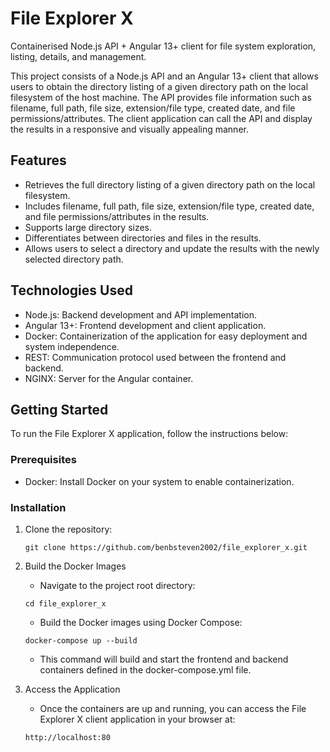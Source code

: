 # File Explorer X
Containerised Node.js API + Angular 13+ client for file system exploration, listing, details, and management.

This project consists of a Node.js API and an Angular 13+ client that allows users to obtain the directory listing of a given directory path on the local filesystem of the host machine. The API provides file information such as filename, full path, file size, extension/file type, created date, and file permissions/attributes. The client application can call the API and display the results in a responsive and visually appealing manner.

## Features

- Retrieves the full directory listing of a given directory path on the local filesystem.
- Includes filename, full path, file size, extension/file type, created date, and file permissions/attributes in the results.
- Supports large directory sizes.
- Differentiates between directories and files in the results.
- Allows users to select a directory and update the results with the newly selected directory path.

## Technologies Used

- Node.js: Backend development and API implementation.
- Angular 13+: Frontend development and client application.
- Docker: Containerization of the application for easy deployment and system independence.
- REST: Communication protocol used between the frontend and backend.
- NGINX: Server for the Angular container.

## Getting Started

To run the File Explorer X application, follow the instructions below:

### Prerequisites

- Docker: Install Docker on your system to enable containerization.

### Installation

1. Clone the repository:

    ```shell
    git clone https://github.com/benbsteven2002/file_explorer_x.git
    ```

2. Build the Docker Images
    
    - Navigate to the project root directory:
    ```shell
    cd file_explorer_x
    ```
    - Build the Docker images using Docker Compose:
    ```shell
    docker-compose up --build
    ```
    
    - This command will build and start the frontend and backend containers defined in the docker-compose.yml file.
    
3. Access the Application

    - Once the containers are up and running, you can access the File Explorer X client application in your browser at:

    ```shell
    http://localhost:80
    ```
